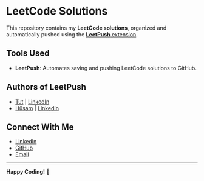 # LeetCode Solutions

This repository contains my **LeetCode solutions**, organized and automatically pushed using the [**LeetPush** extension](https://github.com/husamahmud/LeetPush).

## Tools Used
- **LeetPush**: Automates saving and pushing LeetCode solutions to GitHub.

## Authors of LeetPush
- [Tut](https://github.com/TutTrue) | [LinkedIn](https://www.linkedin.com/in/mahmoud-hamdy-8b6825245/)
- [Hüsam](https://github.com/husamahmud) | [LinkedIn](https://www.linkedin.com/in/husamahmud/)

## Connect With Me
- [LinkedIn](https://www.linkedin.com/in/maryam-osman-8b6630258/)
- [GitHub](https://github.com/maryam22001)
- [Email](mailto:maryamosman0099@gmail.com)

---

**Happy Coding!** 🌟
